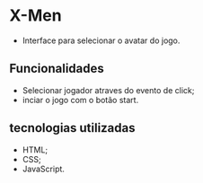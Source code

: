 # X-Men
- Interface para selecionar o avatar do jogo.

## Funcionalidades
- Selecionar jogador atraves do evento de click;
- inciar o jogo com o botão start.

## tecnologias utilizadas
- HTML;
- CSS;
- JavaScript.
